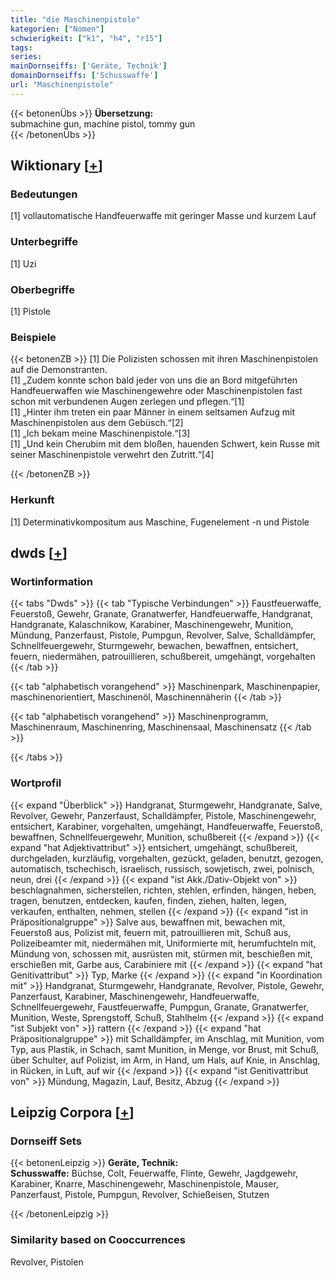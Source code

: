 ```yaml
---
title: "die Maschinenpistole"
kategorien: ["Nomen"]
schwierigkeit: ["k1", "h4", "r15"]
tags:
series:
mainDornseiffs: ['Geräte, Technik']
domainDornseiffs: ['Schusswaffe']
url: "Maschinenpistole"
---
```


{{< betonenÜbs >}}
**Übersetzung:**  
submachine gun, machine pistol, tommy gun  
{{< /betonenÜbs >}}

## Wiktionary [[+](https://de.wiktionary.org/wiki/Maschinenpistole)]

### Bedeutungen
[1] vollautomatische Handfeuerwaffe mit geringer Masse und kurzem Lauf  

### Unterbegriffe
[1] Uzi  

### Oberbegriffe
[1] Pistole  

### Beispiele
{{< betonenZB >}}
[1] Die Polizisten schossen mit ihren Maschinenpistolen auf die Demonstranten.  
[1] „Zudem konnte schon bald jeder von uns die an Bord mitgeführten Handfeuerwaffen wie Maschinengewehre oder Maschinenpistolen fast schon mit verbundenen Augen zerlegen und pflegen.“[1]  
[1] „Hinter ihm treten ein paar Männer in einem seltsamen Aufzug mit Maschinenpistolen aus dem Gebüsch.“[2]  
[1] „Ich bekam meine Maschinenpistole.“[3]  
[1] „Und kein Cherubim mit dem bloßen, hauenden Schwert, kein Russe mit seiner Maschinenpistole verwehrt den Zutritt.“[4]  

{{< /betonenZB >}}
### Herkunft
[1] Determinativkompositum aus Maschine, Fugenelement -n und Pistole  



## dwds [[+](https://www.dwds.de/wb/Maschinenpistole)]

### Wortinformation
{{< tabs "Dwds" >}}
{{< tab "Typische Verbindungen" >}}
Faustfeuerwaffe, Feuerstoß, Gewehr, Granate, Granatwerfer, Handfeuerwaffe, Handgranat, Handgranate, Kalaschnikow, Karabiner, Maschinengewehr, Munition, Mündung, Panzerfaust, Pistole, Pumpgun, Revolver, Salve, Schalldämpfer, Schnellfeuergewehr, Sturmgewehr, bewachen, bewaffnen, entsichert, feuern, niedermähen, patrouillieren, schußbereit, umgehängt, vorgehalten
{{< /tab >}}

{{< tab "alphabetisch vorangehend" >}}
Maschinenpark, Maschinenpapier, maschinenorientiert, Maschinenöl, Maschinennäherin
{{< /tab >}}

{{< tab "alphabetisch vorangehend" >}}
Maschinenprogramm, Maschinenraum, Maschinenring, Maschinensaal, Maschinensatz
{{< /tab >}}

{{< /tabs >}}

### Wortprofil
{{< expand "Überblick" >}} Handgranat, Sturmgewehr, Handgranate, Salve, Revolver, Gewehr, Panzerfaust, Schalldämpfer, Pistole, Maschinengewehr, entsichert, Karabiner, vorgehalten, umgehängt, Handfeuerwaffe, Feuerstoß, bewaffnen, Schnellfeuergewehr, Munition, schußbereit {{< /expand >}}
{{< expand "hat Adjektivattribut" >}} entsichert, umgehängt, schußbereit, durchgeladen, kurzläufig, vorgehalten, gezückt, geladen, benutzt, gezogen, automatisch, tschechisch, israelisch, russisch, sowjetisch, zwei, polnisch, neun, drei {{< /expand >}}
{{< expand "ist Akk./Dativ-Objekt von" >}} beschlagnahmen, sicherstellen, richten, stehlen, erfinden, hängen, heben, tragen, benutzen, entdecken, kaufen, finden, ziehen, halten, legen, verkaufen, enthalten, nehmen, stellen {{< /expand >}}
{{< expand "ist in Präpositionalgruppe" >}} Salve aus, bewaffnen mit, bewachen mit, Feuerstoß aus, Polizist mit, feuern mit, patrouillieren mit, Schuß aus, Polizeibeamter mit, niedermähen mit, Uniformierte mit, herumfuchteln mit, Mündung von, schossen mit, ausrüsten mit, stürmen mit, beschießen mit, erschießen mit, Garbe aus, Carabiniere mit {{< /expand >}}
{{< expand "hat Genitivattribut" >}} Typ, Marke {{< /expand >}}
{{< expand "in Koordination mit" >}} Handgranat, Sturmgewehr, Handgranate, Revolver, Pistole, Gewehr, Panzerfaust, Karabiner, Maschinengewehr, Handfeuerwaffe, Schnellfeuergewehr, Faustfeuerwaffe, Pumpgun, Granate, Granatwerfer, Munition, Weste, Sprengstoff, Schuß, Stahlhelm {{< /expand >}}
{{< expand "ist Subjekt von" >}} rattern {{< /expand >}}
{{< expand "hat Präpositionalgruppe" >}} mit Schalldämpfer, im Anschlag, mit Munition, vom Typ, aus Plastik, in Schach, samt Munition, in Menge, vor Brust, mit Schuß, über Schulter, auf Polizist, im Arm, in Hand, um Hals, auf Knie, in Anschlag, in Rücken, in Luft, auf wir {{< /expand >}}
{{< expand "ist Genitivattribut von" >}} Mündung, Magazin, Lauf, Besitz, Abzug {{< /expand >}}

## Leipzig Corpora [[+](https://corpora.uni-leipzig.de/en/res?word=Maschinenpistole&corpusId=deu_newscrawl-public_2018)]

### Dornseiff Sets
{{< betonenLeipzig >}}
**Geräte, Technik:**  
**Schusswaffe:** Büchse, Colt, Feuerwaffe, Flinte, Gewehr, Jagdgewehr, Karabiner, Knarre, Maschinengewehr, Maschinenpistole, Mauser, Panzerfaust, Pistole, Pumpgun, Revolver, Schießeisen, Stutzen  

{{< /betonenLeipzig >}}

### Similarity based on Cooccurrences
Revolver, Pistolen

